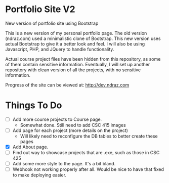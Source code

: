 # Portfolio Site V2
New version of portfolio site using Bootstrap

This is a new version of my personal portfolio page. The old version (ndraz.com) used a minimalistic clone of Bootstrap.
This new version uses actual Bootstrap to give it a better look and feel.
I will also be using Javascript, PHP, and JQuery to handle functionality.

Actual course project files have been hidden from this repository, as some of them contain sensitive information.
Eventually, I will set up another repository with clean version of all the projects, with no sensitive information.

Progress of the site can be viewed at: http://dev.ndraz.com

# Things To Do
- [ ] Add more course projects to Course page.
  - Somewhat done. Still need to add CSC 415 images
- [ ] Add page for each project (more details on the project)
  - Will likely need to reconfigure the DB tables to better create these pages
- [x] Add About page.
- [ ] Find out way to showcase projects that are .exe, such as those in CSC 425
- [ ] Add some more style to the page. It's a bit bland.
- [ ] Webhook not working properly after all. Would be nice to have that fixed to make deploying easier.
